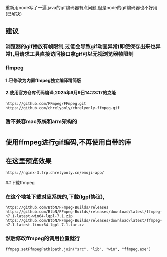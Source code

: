 重新用node写了一遍,java的gif编码器有点问题,但是node的gif编码器也不好用(已解决)
## 建议
### 浏览器的gif播放有帧限制,过低会导致gif动画异常(即使保存出来也异常),用请求工具直接访问接口拿gif可以无视浏览器帧限制
### ffmpeg
#### 1.已修改为内置ffmpeg独立编译精简版
#### 2.使用官方仓库代码编译,2025年6月9日14:23:17的克隆
```
https://github.com/FFmpeg/FFmpeg.git
https://github.com/chrelyonly/chrelyonly-ffmpeg-gif
```
### 暂不兼容mac系统和arm架构的
# 
## 使用ffmpeg进行gif编码,不再使用自带的库
## 在这里预览效果
```
https://nginx-3.frp.chrelyonly.cn/emoji-app/
```

##下载ffmpeg
### 在这个地址下载对应系统的,下载(lgpf协议),
```
https://github.com/BtbN/FFmpeg-Builds/releases
https://github.com/BtbN/FFmpeg-Builds/releases/download/latest/ffmpeg-n7.1-latest-win64-lgpl-7.1.zip
https://github.com/BtbN/FFmpeg-Builds/releases/download/latest/ffmpeg-n7.1-latest-linux64-lgpl-7.1.tar.xz
```
### 然后修改ffmpeg的调用位置就行
```
ffmpeg.setFfmpegPath(path.join("src", "lib", "win", "ffmpeg.exe")
```
